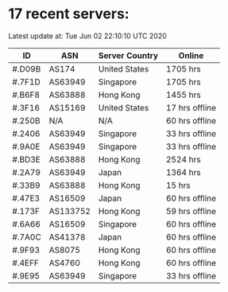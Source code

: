 # 17 recent servers:

Latest update at: Tue Jun 02 22:10:10 UTC 2020

| ID | ASN | Server Country | Online |
| -- | --- | -------------- | ------ |
| #.D09B | AS174 | United States | 1705 hrs |
| #.7F1D | AS63949 | Singapore | 1705 hrs |
| #.B6F8 | AS63888 | Hong Kong | 1455 hrs |
| #.3F16 | AS15169 | United States | 17 hrs offline |
| #.250B | N/A | N/A | 60 hrs offline |
| #.2406 | AS63949 | Singapore | 33 hrs offline |
| #.9A0E | AS63949 | Singapore | 33 hrs offline |
| #.BD3E | AS63888 | Hong Kong | 2524 hrs |
| #.2A79 | AS63949 | Japan | 1364 hrs |
| #.33B9 | AS63888 | Hong Kong | 15 hrs |
| #.47E3 | AS16509 | Japan | 60 hrs offline |
| #.173F | AS133752 | Hong Kong | 59 hrs offline |
| #.6A66 | AS16509 | Singapore | 60 hrs offline |
| #.7A0C | AS41378 | Japan | 60 hrs offline |
| #.9F93 | AS8075 | Hong Kong | 60 hrs offline |
| #.4EFF | AS4760 | Hong Kong | 60 hrs offline |
| #.9E95 | AS63949 | Singapore | 33 hrs offline |


